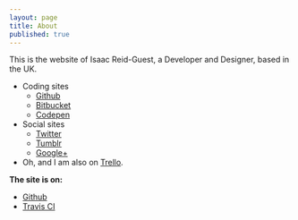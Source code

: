 ```yaml
---
layout: page
title: About
published: true
---
```


This is the website of Isaac Reid-Guest, a Developer and Designer, based in the UK.

- Coding sites
	- [Github](http://github.com/isaacrg)
	- [Bitbucket](http://bitbucket.org/isaacrg)
	- [Codepen](http://codepen.io/isaacrg/)
- Social sites
	- [Twitter](http://twitter.com/isaacreidguest)
	- [Tumblr](http://isaacreidguest.tumblr.com/)
	- <a rel="author" href="https://plus.google.com/+IsaacReidGuest?rel=author">Google+</a>
- Oh, and I am also on [Trello](https://trello.com/isaacrg).
	
**The site is on:**

- [Github](https://github.com/isaacrg/isaacrg.github.io/)
- [Travis CI](https://travis-ci.org/isaacrg/isaacrg.github.io)
